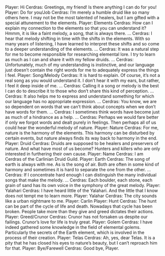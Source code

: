 Player: Hi
Cerdras: Greetings, my friend! Is there anything I can do for you!
Player: Do for you/Job
Cerdras: I’m merely a humble druid like so many others here. I may not be the most talented of healers, but I am gifted with a special attunement to the elements.
Player: Elements
Cerdras: How can I explain my connection to the elements so that you can understand it? Hmmm, it is like a faint melody, a song, that is always there. …
Cerdras: I hear that melody shifting in time with the shifts in the elements. With so many years of listening, I have learned to interpret these shifts and so come to a deeper understanding of the elements. …
Cerdras: It was a natural step for me to become responsible for researching elemental lore. I try to learn as much as I can and share it with my fellow druids. …
Cerdras: Unfortunately, much of my understanding is instinctive, and our language just doesn’t contain the right words for me to adequately express the things I feel.
Player: Song/Melody
Cerdras: It is hard to explain. Of course, it’s not a real song as you would understand it. I don’t hear it with my ears, but rather, I feel it deep inside of me. …
Cerdras: Calling it a song or melody is the best I can do to describe it to those who don’t share this kind of perception. …
Cerdras: It also helps me to express and understand something for which our language has no appropriate expression. …
Cerdras: You know, we are so dependent on words that we can’t think about concepts when we don’t have words for them. …
Cerdras: I sometimes think words have become just as much of a hindrance as a help. …
Cerdras: Perhaps we would fare better if only we forgot words and dealt purely in feelings. Then perhaps all of us could hear the wonderful melody of nature.
Player: Nature
Cerdras: For me, nature is the harmony of the elements. This harmony can be disturbed by certain events, but nature always finds its way back to harmony in the end.
Player: Druid
Cerdras: <sigh> Druids are supposed to be healers and preservers of nature. And what have most of us become? Hunters and killers who are only interested in furthering their own cause.
Player: Name
Cerdras: I am Cerdras of the Carlinian Druid Guild.
Player: Earth
Cerdras: The song of earth is always with me. As is the song of air. Both are often in some kind of harmony and sometimes it is hard to separate the one from the other. …
Cerdras: If I concentrate hard enough I can distinguish the many individual songs that make the melody. …
Cerdras: Each boulder, each stone, each grain of sand has its own voice in the symphony of the great melody.
Player: Yalahari
Cerdras: I have heard little of the Yalahari. And the little that I know does not tempt me to learn more.
Player: Yalahar
Cerdras: The city sounds like a urban nightmare to me.
Player: Carlin
Player: Hunt
Cerdras: The hunt can be part of the cycle of life and death. Nowadays that cycle has been broken. People take more than they give and greed dictates their actions.
Player: Greed/Crunor
Cerdras: Crunor has not forsaken us despite our failings. Crunor’s love for life is truly great.
Player: Golem
Cerdras: I have indeed gathered some knowledge in the field of elemental golems. Particularly the secrets of the Earth element, which is involved in the process of their creation.
Player: Telas
Cerdras: Ah, yes, dear Telas. It is a pity that he has closed his eyes to nature’s beauty, but I can’t reproach him for that.
Player: Bye/Farewell
Cerdras: Good bye, Player.
